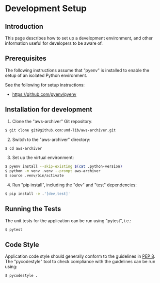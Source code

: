 # Development Setup

## Introduction

This page describes how to set up a development environment, and other
information useful for developers to be aware of.

## Prerequisites

The following instructions assume that "pyenv" is installed to enable the setup of an isolated Python environment.

See the following for setup instructions:

* <https://github.com/pyenv/pyenv>

## Installation for development

1) Clone the "aws-archiver" Git repository:

```bash
$ git clone git@github.com:umd-lib/aws-archiver.git
```

2) Switch to the "aws-archiver" directory:

```bash
$ cd aws-archiver
```

3) Set up the virtual environment:

```bash
$ pyenv install --skip-existing $(cat .python-version)
$ python -m venv .venv --prompt aws-archiver
$ source .venv/bin/activate
```

4) Run "pip install", including the "dev" and "test" dependencies:

```zsh
$ pip install -e .'[dev,test]'
```

## Running the Tests

The unit tests for the application can be run using "pytest", i.e.:

```bash
$ pytest
```

## Code Style

Application code style should generally conform to the guidelines in
[PEP 8](https://www.python.org/dev/peps/pep-0008/). The "pycodestyle" tool
to check compliance with the guidelines can be run using:

```bash
$ pycodestyle .
```
